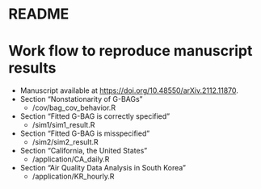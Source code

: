 README
================

# Work flow to reproduce manuscript results

-   Manuscript available at <https://doi.org/10.48550/arXiv.2112.11870>.
-   Section “Nonstationarity of G-BAGs”
    -   /cov/bag\_cov\_behavior.R
-   Section “Fitted G-BAG is correctly specified”
    -   /sim1/sim1\_result.R
-   Section “Fitted G-BAG is misspecified”
    -   /sim2/sim2\_result.R
-   Section “California, the United States”
    -   /application/CA\_daily.R
-   Section “Air Quality Data Analysis in South Korea”
    -   /application/KR\_hourly.R
